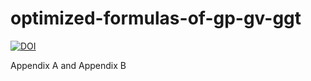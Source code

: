 # optimized-formulas-of-gp-gv-ggt

[![DOI](https://zenodo.org/badge/616971928.svg)](https://zenodo.org/badge/latestdoi/616971928)


Appendix A and Appendix B

